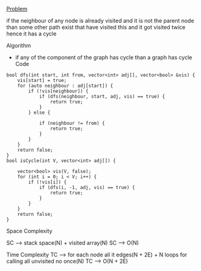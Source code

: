 [Problem](https://www.geeksforgeeks.org/problems/detect-cycle-in-an-undirected-graph/1?itm_source=geeksforgeeks&itm_medium=article&itm_campaign=bottom_sticky_on_article)


if the neighbour of any node is already visited and it is not the parent node than some other path exist that have visited this and it got visited twice hence it has a cycle

Algorithm
- if any of the component of the graph has cycle than a graph has cycle
Code 

```
bool dfs(int start, int from, vector<int> adj[], vector<bool> &vis) {
	vis[start] = true;
	for (auto neighbour : adj[start]) {
		if (!vis[neighbour]) {
			if (dfs(neighbour, start, adj, vis) == true) {
				return true;
			}
		} else {

			if (neighbour != from) {
				return true;
			}
		}
	}
	return false;
}
bool isCycle(int V, vector<int> adj[]) {

	vector<bool> vis(V, false);
	for (int i = 0; i < V; i++) {
		if (!vis[i]) {
			if (dfs(i, -1, adj, vis) == true) {
				return true;
			}
		}
	}
	return false;
}
```




Space Complexity

SC --> stack space(N) + visited array(N)
SC --> O(N)



Time Complexity
TC --> for each node all it edges(N + 2E) + N loops for calling all unvisited no once(N)
TC --> O(N + 2E)
